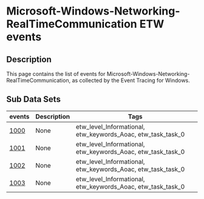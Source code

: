 # Microsoft-Windows-Networking-RealTimeCommunication ETW events

## Description
This page contains the list of events for Microsoft-Windows-Networking-RealTimeCommunication, as collected by the Event Tracing for Windows.

## Sub Data Sets
|events|Description|Tags|
|---|---|---|
|[1000](events/event-1000.md)|None|etw_level_Informational, etw_keywords_Aoac, etw_task_task_0|
|[1001](events/event-1001.md)|None|etw_level_Informational, etw_keywords_Aoac, etw_task_task_0|
|[1002](events/event-1002.md)|None|etw_level_Informational, etw_keywords_Aoac, etw_task_task_0|
|[1003](events/event-1003.md)|None|etw_level_Informational, etw_keywords_Aoac, etw_task_task_0|
